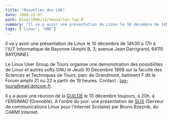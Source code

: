 ```yaml
---
title: "Nouvelles des LUG"
date: 1998-12-07
path: blog/1998/12/nouvelles-lug-0
summary: "Il va y avoir une présentation de Linux le 10 décembre de 14h30 à 17h à l'IUT Informatique de Bayonne (Amphi B, 3, avenue Jean Darrigrand, 64115 BAYONNE)."
tags: ['Linux', 'GNU']
---
```


<P>
Il va y avoir une présentation de Linux le 10 décembre de 14h30 à 17h
à l'IUT Informatique de Bayonne (Amphi B,  3, avenue Jean Darrigrand,
64115 BAYONNE).
</P>

<P>
Le Linux User Group de Tours  organise une demonstration des possibilites
de Linux et autres softs GNU le Jeudi 10 Decembre 1998 sur la faculte
des Sciences et Techniques de Tours, parc de Grandmont, batiment
F dit le Forum amphi 21 ou 22 a partir de 19 heures.  Contact : <A HREF="mailto:lug-tours@mail.dotcom.fr">lug-tours@mail.dotcom.fr</A>.
</P>

<P>
Il y a aussi une réunion de la <A HREF="http://www.guilde.asso.fr/">GUILDE</A> le 10 décembre toujours,
à 20h, à l'ENSIMAG (Grenoble).  A l'ordre du jour: une présentation de <A HREF="http://www.ac-grenoble.fr/carmi-internet/slis/index.html">SLIS</A>
(Serveur de communications Linux pour l'Internet Scolaire) par Bruno
Bzeznik, du CARMI Internet.
</P>


